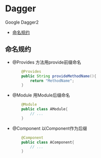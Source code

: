 # Dagger

Google Dagger2

+ [命名规约](#命名规约)

## 命名规约

+ @Provides   方法用provide前缀命名
    ``` java
        @Provides
        public String provideMethodName(){
            return "MethodName";
        }
    ```
+ @Module     用Module后缀命名
    ``` java
        @Module
        public class AModule{
            // ...
        }
    ```
+ @Component  以Component作为后缀
    ``` java
        @Component
        public class AComponent{
            // ...
        }
    ```